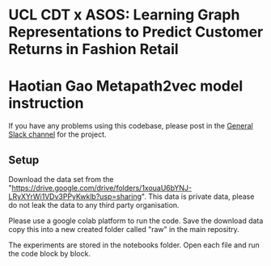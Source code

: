 # UCL CDT x ASOS: Learning Graph Representations to Predict Customer Returns in Fashion Retail
# Haotian Gao Metapath2vec model instruction

If you have any problems using this codebase, please post in the
[General Slack channel](https://asos-gnn.slack.com/archives/C033191VCM6) for the project.

## Setup
Download the data set from the "https://drive.google.com/drive/folders/1xouaU6bYNJ-LRyXYrWi1VDv3PPyKwklb?usp=sharing". This data is private data, please do not leak the data to any third party organisation. 

Please use a google colab platform to run the code. Save the download data copy this into a new created folder called "raw" in the main repositry. 

The experiments are stored in the notebooks folder. Open each file and run the code block by block. 



